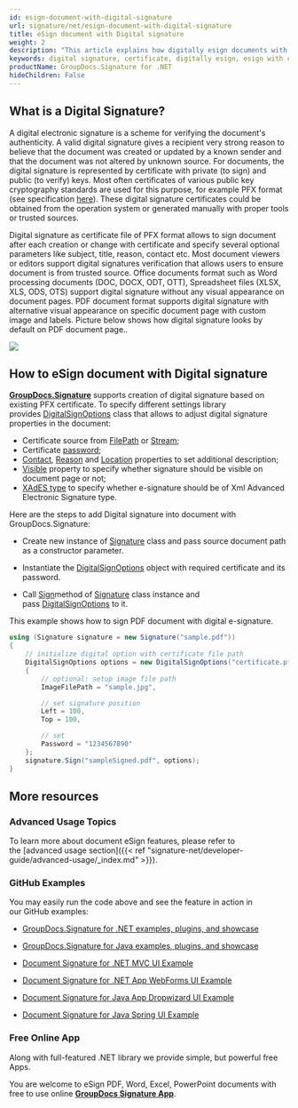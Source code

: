 ```yaml
---
id: esign-document-with-digital-signature
url: signature/net/esign-document-with-digital-signature
title: eSign document with Digital signature
weight: 2
description: "This article explains how digitally esign documents with certificates using GroupDocs.Signature API"
keywords: digital signature, certificate, digitally esign, esign with certificate, pfx, pfx certifiate
productName: GroupDocs.Signature for .NET
hideChildren: False
---
```

## What is a Digital Signature?

A digital electronic signature is a scheme for verifying the document's authenticity. A valid digital signature gives a recipient very strong reason to believe that the document was created or updated by a known sender and that the document was not altered by unknown source. For documents, the digital signature is represented by certificate with private (to sign) and public (to verify) keys. Most often certificates of various public key cryptography standards are used for this purpose, for example PFX format (see specification [here](https://en.wikipedia.org/wiki/PKCS_12)). These digital signature certificates could be obtained from the operation system or generated manually with proper tools or trusted sources. 

Digital signature as certificate file of PFX format allows to sign document after each creation or change with certificate and specify several optional parameters like subject, title, reason, contact etc. Most document viewers or editors support digital signatures verification that allows users to ensure document is from trusted source. Office documents format such as Word processing documents (DOC, DOCX, ODT, OTT), Spreadsheet files (XLSX, XLS, ODS, OTS) support digital signature without any visual appearance on document pages. PDF document format supports digital signature with alternative visual appearance on specific document page with custom image and labels. Picture below shows how digital signature looks by default on PDF document page..

![](signature-net/images/esign-document-with-digital-signature.png)

## How to eSign document with Digital signature

**[GroupDocs.Signature](https://products.groupdocs.com/signature/net)** supports creation of digital signature based on existing PFX certificate. To specify different settings library provides [DigitalSignOptions](https://apireference.groupdocs.com/net/signature/groupdocs.signature.options/digitalsignoptions) class that allows to adjust digital signature properties in the document:

*   Certificate source from [FilePath](https://apireference.groupdocs.com/net/signature/groupdocs.signature.options/digitalsignoptions/properties/certificatefilepath) or [Stream](https://apireference.groupdocs.com/net/signature/groupdocs.signature.options/digitalsignoptions/properties/certificatestream);
*   Certificate [password](https://apireference.groupdocs.com/net/signature/groupdocs.signature.options/digitalsignoptions/properties/password);
*   [Contact](https://apireference.groupdocs.com/net/signature/groupdocs.signature.options/digitalsignoptions/properties/contact), [Reason](https://apireference.groupdocs.com/net/signature/groupdocs.signature.options/digitalsignoptions/properties/reason) and [Location](https://apireference.groupdocs.com/net/signature/groupdocs.signature.options/digitalsignoptions/properties/location) properties to set additional description;
*   [Visible](https://apireference.groupdocs.com/net/signature/groupdocs.signature.options/digitalsignoptions/properties/visible) property to specify whether signature should be visible on document page or not;
*   [XAdES type](https://apireference.groupdocs.com/net/signature/groupdocs.signature.options/digitalsignoptions/properties/xadestype) to specify whether e-signature should be of Xml Advanced Electronic Signature type.

Here are the steps to add Digital signature into document with GroupDocs.Signature:

*   Create new instance of [Signature](https://apireference.groupdocs.com/net/signature/groupdocs.signature/signature) class and pass source document path as a constructor parameter.
    
*   Instantiate the [DigitalSignOptions](https://apireference.groupdocs.com/net/signature/groupdocs.signature.options/digitalsignoptions) object with required certificate and its password.
    
*   Call [Sign](https://apireference.groupdocs.com/net/signature/groupdocs.signature/signature/methods/sign)method of [Signature](https://apireference.groupdocs.com/net/signature/groupdocs.signature/signature) class instance and pass [DigitalSignOptions](https://apireference.groupdocs.com/net/signature/groupdocs.signature.options/digitalsignoptions) to it.   
    

This example shows how to sign PDF document with digital e-signature.

```csharp
using (Signature signature = new Signature("sample.pdf"))
{    
    // initialize digital option with certificate file path
    DigitalSignOptions options = new DigitalSignOptions("certificate.pfx")
    {
        // optional: setup image file path
        ImageFilePath = "sample.jpg",

        // set signature position
        Left = 100,
        Top = 100,

        // set        
        Password = "1234567890"
    };
    signature.Sign("sampleSigned.pdf", options);
}
```

## More resources 

### Advanced Usage Topics 

To learn more about document eSign features, please refer to the [advanced usage section]({{< ref "signature-net/developer-guide/advanced-usage/_index.md" >}}).

### GitHub Examples  

You may easily run the code above and see the feature in action in our GitHub examples:

*   [GroupDocs.Signature for .NET examples, plugins, and showcase](https://github.com/groupdocs-signature/GroupDocs.Signature-for-.NET)
    
*   [GroupDocs.Signature for Java examples, plugins, and showcase](https://github.com/groupdocs-signature/GroupDocs.Signature-for-Java)
    
*   [Document Signature for .NET MVC UI Example](https://github.com/groupdocs-signature/GroupDocs.Signature-for-.NET-MVC) 
    
*   [Document Signature for .NET App WebForms UI Example](https://github.com/groupdocs-signature/GroupDocs.Signature-for-.NET-WebForms)
    
*   [Document Signature for Java App Dropwizard UI Example](https://github.com/groupdocs-signature/GroupDocs.Signature-for-Java-Dropwizard)
    
*   [Document Signature for Java Spring UI Example](https://github.com/groupdocs-signature/GroupDocs.Signature-for-Java-Spring)
    

### Free Online App  

Along with full-featured .NET library we provide simple, but powerful free Apps.

You are welcome to eSign PDF, Word, Excel, PowerPoint documents with free to use online **[GroupDocs Signature App](https://products.groupdocs.app/signature)**.

